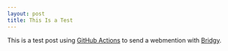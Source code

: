 ```yaml
---
layout: post
title: This Is a Test
---
```


This is a test post using [GitHub Actions][] to send a webmention with [Bridgy][].

[GitHub Actions]: https://github.com/features/actions
[Bridgy]: https://brid.gy
